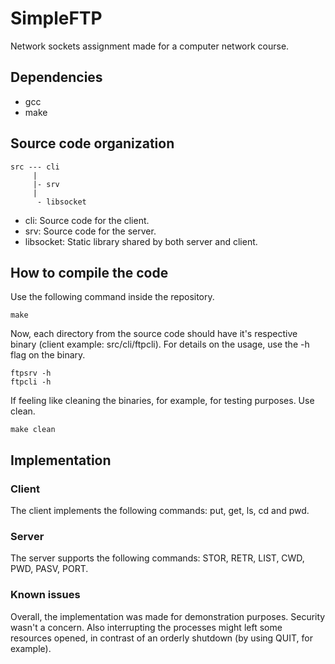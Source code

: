 # SimpleFTP

Network sockets assignment made for a computer network course.

## Dependencies
- gcc
- make

## Source code organization

```
src --- cli
     |
     |- srv
     |
      - libsocket

```
- cli: Source code for the client.
- srv: Source code for the server.
- libsocket: Static library shared by both server and client.

## How to compile the code
Use the following command inside the repository.
```
make
```

Now, each directory from the source code should have it's respective binary (client example: src/cli/ftpcli).
For details on the usage, use the -h flag on the binary.
```
ftpsrv -h
ftpcli -h
```

If feeling like cleaning the binaries, for example, for testing purposes. Use clean.
```
make clean
```


## Implementation 

### Client
The client implements the following commands: put, get, ls, cd and pwd.

### Server
The server supports the following commands: STOR, RETR, LIST, CWD, PWD, PASV, PORT.

### Known issues
Overall, the implementation was made for demonstration purposes. 
Security wasn't a concern. 
Also interrupting the processes might left some resources opened, in contrast of
an orderly shutdown (by using QUIT, for example).
